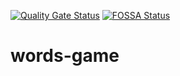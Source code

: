 [![Quality Gate Status](https://sonarcloud.io/api/project_badges/measure?project=konnod_words-game&metric=alert_status)](https://sonarcloud.io/dashboard?id=konnod_words-game)
[![FOSSA Status](https://app.fossa.com/api/projects/git%2Bgithub.com%2Fkonnod%2Fwords-game.svg?type=shield)](https://app.fossa.com/projects/git%2Bgithub.com%2Fkonnod%2Fwords-game?ref=badge_shield)

# words-game
